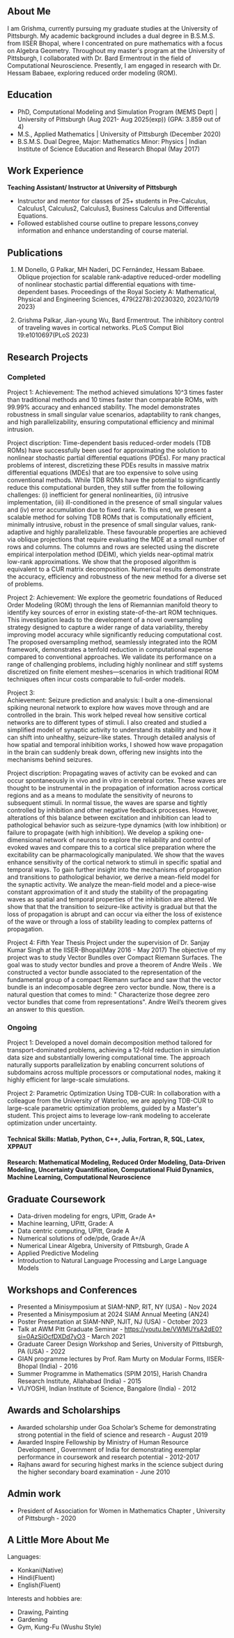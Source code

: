 
## About Me


I am Grishma, currently pursuing my graduate studies at the University of Pittsburgh. My academic background includes a dual degree in B.S.M.S. from IISER Bhopal, where I concentrated on pure mathematics with a focus on Algebra Geometry. Throughout my master's program at the University of Pittsburgh, I collaborated with Dr. Bard Ermentrout in the field of Computational Neuroscience. Presently, I am engaged in research with Dr. Hessam Babaee, exploring reduced order modeling (ROM).



## Education
- PhD, Computational Modeling and Simulation Program (MEMS Dept) | University of Pittsburgh (Aug 2021- Aug 2025(exp)) (GPA: 3.859 out of 4)
- M.S., Applied Mathematics	                             | University of Pittsburgh (December 2020)	 		
- B.S.M.S. Dual Degree, Major: Mathematics Minor: Physics	     | Indian Institute of Science Education and Research Bhopal (May 2017)	 			        		

## Work Experience
**Teaching Assistant/ Instructor at University of Pittsburgh**
- Instructor and mentor for classes of 25+ students in Pre-Calculus, Calculus1, Calculus2, Calculus3, Business Calculus and Differential Equations.
- Followed established course outline to prepare lessons,convey information and enhance understanding of course material.
            
 
## Publications
1. M Donello, G Palkar, MH Naderi, DC Fernández, Hessam Babaee. 
Oblique projection for scalable rank-adaptive reduced-order modelling of nonlinear stochastic
partial differential equations with time-dependent bases. Proceedings of the Royal
Society A: Mathematical, Physical and Engineering Sciences, 479(2278):20230320,
2023/10/19 2023}

2. Grishma Palkar, Jian-young Wu, Bard Ermentrout.
The inhibitory control of traveling waves in cortical networks. PLoS Comput Biol 19:e1010697(PLoS 2023)

## Research Projects

### Completed
Project 1: 
Achievement: The method achieved simulations 10^3 times faster than traditional methods and 10 times faster than comparable ROMs, with 99.99% accuracy and enhanced stability. The model demonstrates robustness in small singular value scenarios, adaptability to rank changes, and high parallelizability, ensuring computational efficiency and minimal intrusion.

Project discription: Time-dependent basis reduced-order models (TDB ROMs) have successfully been used for approximating the solution to nonlinear stochastic partial differential equations (PDEs). For many practical problems of interest, discretizing these PDEs results in massive matrix differential equations (MDEs) that are too expensive to solve using conventional methods. While TDB ROMs have the potential to significantly reduce this computational burden, they still suffer from the following challenges: (i) inefficient for general nonlinearities, (ii) intrusive implementation, (iii) ill-conditioned in the presence of small singular values and (iv) error accumulation due to fixed rank. To this end, we present a scalable method for solving TDB ROMs that is computationally efficient, minimally intrusive, robust in the presence of small singular values, rank-adaptive and highly parallelizable. These favourable properties are achieved via oblique projections that require evaluating the MDE at a small number of rows and columns. The columns and rows are selected using the discrete empirical interpolation method (DEIM), which yields near-optimal matrix low-rank approximations. We show that the proposed algorithm is equivalent to a CUR matrix decomposition. Numerical results demonstrate the accuracy, efficiency and robustness of the new method for a diverse set of problems.

Project 2: 
Achievement: We explore the geometric foundations of Reduced Order Modeling (ROM) through the lens of Riemannian manifold theory to identify key sources of error in existing state-of-the-art ROM techniques. This investigation leads to the development of a novel oversampling strategy designed to capture a wider range of data variability, thereby improving model accuracy while significantly reducing computational cost. The proposed oversampling method, seamlessly integrated into the ROM framework, demonstrates a tenfold reduction in computational expense compared to conventional approaches. We validate its performance on a range of challenging problems, including highly nonlinear and stiff systems discretized on finite element meshes—scenarios in which traditional ROM techniques often incur costs comparable to full-order models.


Project 3: 	
Achievement: Seizure prediction and analysis: I built a one-dimensional spiking neuronal network to explore how waves move through and are controlled in the brain. This work helped reveal how sensitive cortical networks are to different types of stimuli. I also created and studied a simplified model of synaptic activity to understand its stability and how it can shift into unhealthy, seizure-like states. Through detailed analysis of how spatial and temporal inhibition works, I showed how wave propagation in the brain can suddenly break down, offering new insights into the mechanisms behind seizures.

Project discription: Propagating waves of activity can be evoked and can occur spontaneously in vivo and in vitro in cerebral cortex. These waves are thought to be instrumental in the propagation of information across cortical regions and as a means to modulate the sensitivity of neurons to subsequent stimuli. In normal tissue, the waves are sparse and tightly controlled by inhibition and other negative feedback processes. However, alterations of this balance between excitation and inhibition can lead to pathological behavior such as seizure-type dynamics (with low inhibition) or failure to propagate (with high inhibition). We develop a spiking one-dimensional network of neurons to explore the reliability and control of evoked waves and compare this to a cortical slice preparation where the excitability can be pharmacologically manipulated. We show that the waves enhance sensitivity of the cortical network to stimuli in specific spatial and temporal ways. To gain further insight into the mechanisms of propagation and transitions to pathological behavior, we derive a mean-field model for the synaptic activity. We analyze the mean-field model and a piece-wise constant approximation of it and study the stability of the propagating waves as spatial and temporal properties of the inhibition are altered. We show that that the transition to seizure-like activity is gradual but that the loss of propagation is abrupt and can occur via either the loss of existence of the wave or through a loss of stability leading to complex patterns of propagation.



Project 4: Fifth Year Thesis Project under the supervision of Dr. Sanjay Kumar Singh at the IISER-Bhopal(May 2016 - May 2017)
The objective of my project was to study Vector Bundles over Compact Riemann Surfaces. The goal was to study vector bundles and prove a theorem of Andre Weils . We constructed a vector bundle associated to the representation of the fundamental group of a compact Riemann surface and saw that the vector bundle is an indecomposable degree zero vector bundle. Now, there is a natural question that comes to mind: " Characterize those degree zero vector bundles that come from representations". Andre Weil’s theorem gives an answer to this question.

### Ongoing 
Project 1: Developed a novel domain decomposition method tailored for transport-dominated problems, achieving a 12-fold reduction in simulation data size and substantially lowering computational time. The approach naturally supports parallelization by enabling concurrent solutions of subdomains across multiple processors or computational nodes, making it highly efficient for large-scale simulations.

Project 2: Parametric Optimization Using TDB-CUR: In collaboration with a colleague from the University of Waterloo, we are applying TDB-CUR to large-scale parametric optimization problems, guided by a Master's student. This project aims to leverage low-rank modeling to accelerate optimization under uncertainty.


#### Technical Skills: Matlab, Python, C++, Julia, Fortran, R, SQL, Latex, XPPAUT
#### Research: Mathematical Modeling, Reduced Order Modeling, Data-Driven Modeling, Uncertainty Quantification, Computational Fluid Dynamics, Machine Learning, Computational Neuroscience

## Graduate Coursework
- Data-driven modeling for engrs, UPitt, Grade A+
- Machine learning, UPitt, Grade: A
- Data centric computing, UPitt, Grade A
- Numerical solutions of ode/pde, Grade A+/A
- Numerical Linear Algebra, University of Pittsburgh, Grade A
- Applied Predictive Modeling
- Introduction to Natural Language Processing and Large Language Models




## Workshops and Conferences
- Presented a Minisymposium at SIAM-NNP, RIT, NY (USA) - Nov 2024
- Presented a Minisymposium at 2024 SIAM Annual Meeting (AN24)
- Poster Presentation at SIAM-NNP, NJIT, NJ (USA) - October 2023
- Talk at AWM Pitt Graduate Seminar - https://youtu.be/VWMUYsA2dE0?si=0AzSiOcfDXDd7yO3 - March 2021
- Graduate Career Design Workshop and Series, University of Pittsburgh, PA (USA) - 2022
- GIAN programme lectures by Prof. Ram Murty on Modular Forms, IISER-Bhopal (India) - 2016
- Summer Programme in Mathematics (SPIM 2015), Harish Chandra Research Institute, Allahabad (India) - 2015
- VIJYOSHI, Indian Institute of Science, Bangalore (India) - 2012


  
## Awards and Scholarships
- Awarded scholarship under Goa Scholar’s Scheme for demonstrating strong potential in the field of science and research - August 2019
- Awarded Inspire Fellowship by Ministry of Human Resource Development , Government of India for demonstrating exemplar performance in coursework and research potential - 2012-2017
- Rajhans award for securing highest marks in the science subject during the higher secondary board examination - June 2010

## Admin work
- President of Association for Women in Mathematics Chapter , University of Pittsburgh - 2020

## A Little More About Me
Languages:
- Konkani(Native)
- Hindi(Fluent)
- English(Fluent)

Interests and hobbies are:
- Drawing, Painting
- Gardening
- Gym, Kung-Fu (Wushu Style)
